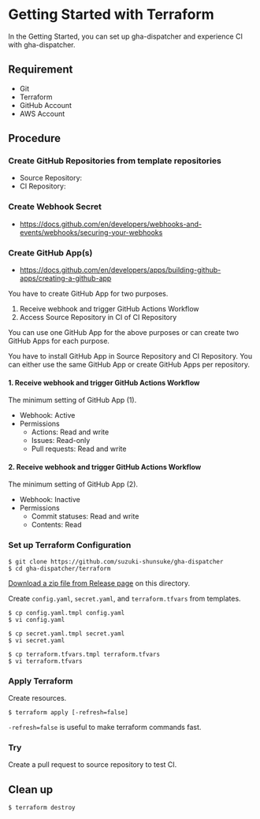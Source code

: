 # Getting Started with Terraform

In the Getting Started, you can set up gha-dispatcher and experience CI with gha-dispatcher.

## Requirement

- Git
- Terraform
- GitHub Account
- AWS Account

## Procedure

### Create GitHub Repositories from template repositories

- Source Repository:
- CI Repository:

### Create Webhook Secret

- https://docs.github.com/en/developers/webhooks-and-events/webhooks/securing-your-webhooks

### Create GitHub App(s)

- https://docs.github.com/en/developers/apps/building-github-apps/creating-a-github-app

You have to create GitHub App for two purposes.

1. Receive webhook and trigger GitHub Actions Workflow
2. Access Source Repository in CI of CI Repository

You can use one GitHub App for the above purposes or can create two GitHub Apps for each purpose.

You have to install GitHub App in Source Repository and CI Repository.
You can either use the same GitHub App or create GitHub Apps per repository.

#### 1. Receive webhook and trigger GitHub Actions Workflow

The minimum setting of GitHub App (1).

- Webhook: Active
- Permissions
  - Actions: Read and write
  - Issues: Read-only
  - Pull requests: Read and write

#### 2. Receive webhook and trigger GitHub Actions Workflow

The minimum setting of GitHub App (2).

- Webhook: Inactive
- Permissions
  - Commit statuses: Read and write
  - Contents: Read

### Set up Terraform Configuration

```console
$ git clone https://github.com/suzuki-shunsuke/gha-dispatcher
$ cd gha-dispatcher/terraform
```

[Download a zip file from Release page](https://github.com/suzuki-shunsuke/gha-dispatcher/releases) on this directory.

Create `config.yaml`, `secret.yaml`, and `terraform.tfvars` from templates.

```console
$ cp config.yaml.tmpl config.yaml
$ vi config.yaml

$ cp secret.yaml.tmpl secret.yaml
$ vi secret.yaml

$ cp terraform.tfvars.tmpl terraform.tfvars
$ vi terraform.tfvars
```

### Apply Terraform

Create resources.

```console
$ terraform apply [-refresh=false]
```

`-refresh=false` is useful to make terraform commands fast.

### Try

Create a pull request to source repository to test CI.

## Clean up

```
$ terraform destroy
```
